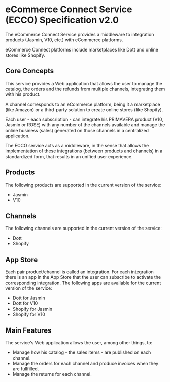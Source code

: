 # eCommerce Connect Service (ECCO) Specification v2.0

The eCommerce Connect Service provides a middleware to integration products (Jasmin, V10, etc.) with eCommerce platforms.

eCommerce Connect platforms include marketplaces like Dott and online stores like Shopify.

## Core Concepts

This service provides a Web application that allows the user to manage the catalog, the orders and the refunds from multiple channels, integrating them with his product.

A channel corresponds to an eCommerce platform, being it a marketplace (like Amazon) or a third-party solution to create online stores (like Shopify).

Each user - each subscription - can integrate his PRIMAVERA product (V10, Jasmin or ROSE) with any number of the channels available and manage the online business (sales) generated on those channels in a centralized application.

The ECCO service acts as a middleware, in the sense that allows the implementation of these integrations (between products and channels) in a standardized form, that results in an unified user experience.

## Products

The following products are supported in the current version of the service:

- Jasmin
- V10

## Channels

The following channels are supported in the current version of the service:

- Dott
- Shopify

## App Store

Each pair product/channel is called an integration. For each integration there is an app in the App Store that the user can subscribe to activate the corresponding integration. The following apps are available for the current version of the service:

- Dott for Jasmin
- Dott for V10
- Shopify for Jasmin
- Shopify for V10

## Main Features

The service's Web application allows the user, among other things, to:

- Manage how his catalog - the sales items - are published on each channel.
- Manage the orders for each channel and produce invoices when they are fullfilled.
- Manage the returns for each channel.
